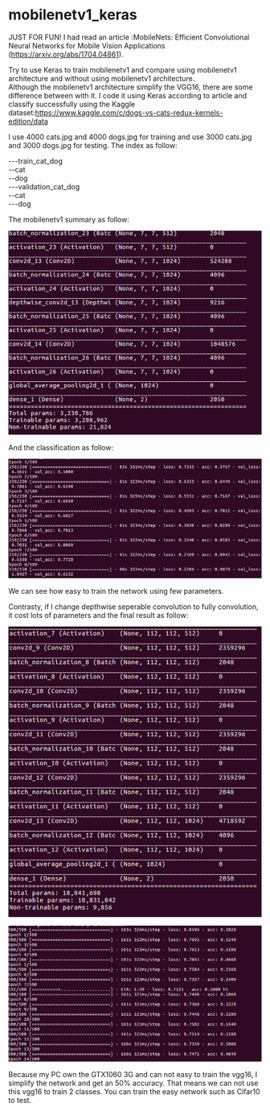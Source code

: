 # mobilenetv1_keras

JUST FOR FUN!
I had read an article :MobileNets: Efficient Convolutional Neural Networks for Mobile Vision Applications (https://arxiv.org/abs/1704.04861).<br>

Try to use Keras to train mobilenetv1 and compare using mobilenetv1 architecture and without using mobilenetv1 architecture.<br>
Although the mobilenetv1 architecture simplify the VGG16, there are some difference between with it.
I code it using Keras according to article and classify successfully using the Kaggle dataset:https://www.kaggle.com/c/dogs-vs-cats-redux-kernels-edition/data <br>

I use 4000 cats.jpg and 4000 dogs.jpg for training and use 3000 cats.jpg and 3000 dogs.jpg for testing. The index as follow:<br>

---train_cat_dog<br>
    --cat<br>
    --dog<br>
---validation_cat_dog<br>
    --cat<br>
    ---dog<br>
    
The mobilenetv1 summary as follow:<br>

![image](https://github.com/zhucheng725/mobilenetv1_keras/blob/master/mobilenetv1_summary.png)<br>

And the classification as follow:

![image](https://github.com/zhucheng725/mobilenetv1_keras/blob/master/mobilenetv1.png)<br>

We can see how easy to train the network using few parameters.

Contrasty, if I change depthwise seperable convolution to fully convolution, it cost lots of parameters and the final result as follow:

![image](https://github.com/zhucheng725/mobilenetv1_keras/blob/master/summary.png)<br>

![image](https://github.com/zhucheng725/mobilenetv1_keras/blob/master/training.png)<br>

Because my PC own the GTX1060 3G and can not easy to train the vgg16, I simplify the network and get an 50% accuracy. That means we can not use this vgg16 to train 2 classes. You can train the easy network such as Cifar10 to test.<br>
